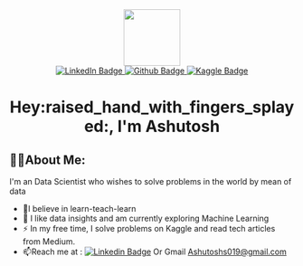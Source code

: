 <div id="header" align="center">
  <img src="https://media.giphy.com/media/M9gbBd9nbDrOTu1Mqx/giphy.gif" width="100"/>
  <div id="badges">
  <a href="https://www.linkedin.com/in/ashutosh-singh-171202188/">
    <img src="https://img.shields.io/badge/LinkedIn-blue?style=for-the-badge&logo=linkedin&logoColor=white" alt="LinkedIn Badge"/>
  </a>
  <a href="https://github.com/ashutosh15072000">
    <img src="https://img.shields.io/badge/Github-white?style=for-the-badge&logo=github&logoColor=black" alt="Github Badge"/>
  </a>
  <a href="https://www.kaggle.com/ashutosh6639">
    <img src="https://img.shields.io/badge/Kaggle-blue?style=for-the-badge&logo=kaggle&logoColor=white" alt="Kaggle Badge"/>
  </a>    
</div>
  <img src="https://komarev.com/ghpvc/?username=ashutosh15072000&style=flat-square&color=blue" alt=""/>
  <h1>
  Hey:raised_hand_with_fingers_splayed:, I'm Ashutosh 
</h1>
</div>

## :technologist:About Me:
I'm an Data Scientist who wishes to solve problems in the world by mean of data <img src="https://media.giphy.com/media/WUlplcMpOCEmTGBtBW/giphy.gif" width="10"> 

- :telescope:I believe in learn-teach-learn
- :seedling: I like data insights and am currently exploring Machine Learning
- :zap: In my free time, I solve problems on Kaggle and read tech articles from Medium.
- :mailbox:Reach me at : [![Linkedin Badge](https://img.shields.io/badge/-Ashutosh-blue?style=flat&logo=Linkedin&logoColor=white)]('https://www.linkedin.com/in/ashutosh-singh-171202188/') Or Gmail Ashutoshs019@gmail.com





